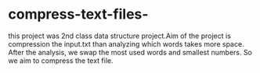 # compress-text-files-
this project was 2nd class data structure project.Aim of the project is compression the input.txt than analyzing which words takes more space. After the analysis, we swap the most used words and smallest numbers. So we aim to compress the text file.
